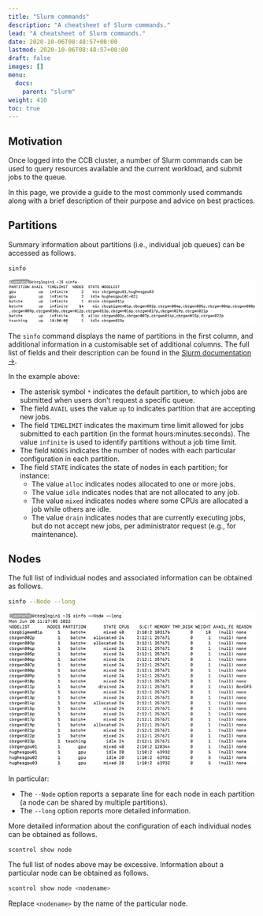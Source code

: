 ```yaml
---
title: "Slurm commands"
description: "A cheatsheet of Slurm commands."
lead: "A cheatsheet of Slurm commands."
date: 2020-10-06T08:48:57+00:00
lastmod: 2020-10-06T08:48:57+00:00
draft: false
images: []
menu:
  docs:
    parent: "slurm"
weight: 410
toc: true
---
```


## Motivation

Once logged into the CCB cluster, a number of Slurm commands can be used to query
resources available and the current workload, and submit jobs to the queue.

In this page, we provide a guide to the most commonly used commands
along with a brief description of their purpose and advice on best practices.

## Partitions

Summary information about partitions (i.e., individual job queues) can be accessed
as follows.

```bash
sinfo
```

![Example output for the `sinfo` command.](sinfo-screenshot.png)

The `sinfo` command displays the name of partitions in the first column,
and additional information in a customisable set of additional columns.
The full list of fields and their description can be found in the
[Slurm documentation →][sinfo-output-fields].

In the example above:

* The asterisk symbol `*` indicates the default partition, to which jobs are submitted
  when users don't request a specific queue.
* The field `AVAIL` uses the value `up` to indicates partition that are accepting
  new jobs.
* The field `TIMELIMIT` indicates the maximum time limit allowed for jobs submitted
  to each partition (in the format hours:minutes:seconds).
  The value `infinite` is used to identify partitions without a job time limit.
* The field `NODES` indicates the number of nodes with each particular configuration
  in each partition.
* The field `STATE` indicates the state of nodes in each partition; for instance:
  * The value `alloc` indicates nodes allocated to one or more jobs.
  * The value `idle` indicates nodes that are not allocated to any job.
  * The value `mixed` indicates nodes where some CPUs are allocated a job
    while others are idle.
  * The value `drain` indicates nodes that are currently executing jobs,
    but do not accept new jobs, per administrator request
    (e.g., for maintenance).

## Nodes

The full list of individual nodes and associated information can be obtained as follows.

```bash
sinfo --Node --long
```

![Example output of the `sinfo --Node --long` command.](sinfo-node-long-screenshot.png)

In particular:

* The `--Node` option reports a separate line for each node in each partition
  (a node can be shared by multiple partitions).
* The `--long` option reports more detailed information.

More detailed information about the configuration of each individual nodes
can be obtained as follows.

```bash
scontrol show node
```

The full list of nodes above may be excessive.
Information about a particular node can be obtained as follows.

```bash
scontrol show node <nodename>
```

Replace `<nodename>` by the name of the particular node.

<!-- Link definitions -->

[sinfo-output-fields]: https://slurm.schedmd.com/sinfo.html#SECTION_OUTPUT-FIELD-DESCRIPTIONS
